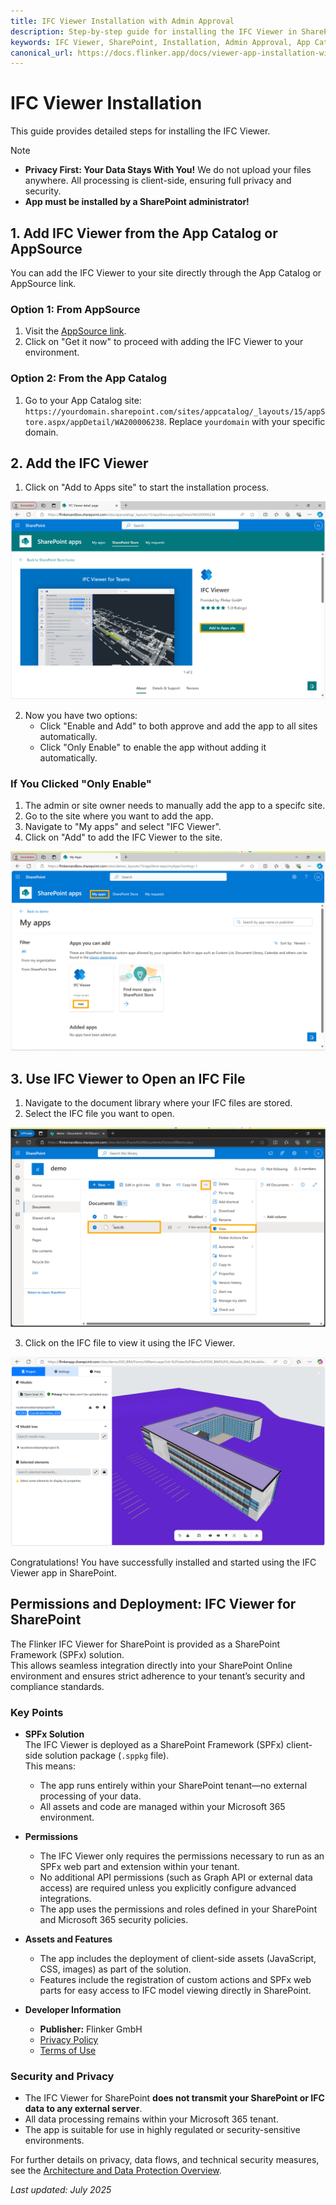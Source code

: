 ```yaml
---
title: IFC Viewer Installation with Admin Approval
description: Step-by-step guide for installing the IFC Viewer in SharePoint with admin approval.
keywords: IFC Viewer, SharePoint, Installation, Admin Approval, App Catalog, AppSource
canonical_url: https://docs.flinker.app/docs/viewer-app-installation-with-admin-approval.html
---
```


# IFC Viewer Installation

This guide provides detailed steps for installing the IFC Viewer.

> [!Note]
> - **Privacy First: Your Data Stays With You!** We do not upload your files anywhere. All processing is client-side, ensuring full privacy and security.
> - **App must be installed by a SharePoint administrator!**

## 1. Add IFC Viewer from the App Catalog or AppSource

You can add the IFC Viewer to your site directly through the App Catalog or AppSource link.

### Option 1: From AppSource

1. Visit the [AppSource link](https://appsource.microsoft.com/en-us/product/office/WA200006238?src=docs&mktcmpid=docs_installation).
2. Click on "Get it now" to proceed with adding the IFC Viewer to your environment.

### Option 2: From the App Catalog

1. Go to your App Catalog site: `https://yourdomain.sharepoint.com/sites/appcatalog/_layouts/15/appStore.aspx/appDetail/WA200006238`. Replace `yourdomain` with your specific domain.

## 2. Add the IFC Viewer

1.  Click on "Add to Apps site" to start the installation process.

![Add App from App Catalog](/_media/sharepoint-app-catalog-ifcviewer-add-app-to-site.png)

2. Now you have two options:
    - Click "Enable and Add" to both approve and add the app to all sites automatically.
    - Click "Only Enable" to enable the app without adding it automatically.

### If You Clicked "Only Enable"

1. The admin or site owner needs to manually add the app to a specifc site.
2. Go to the site where you want to add the app.
3. Navigate to "My apps" and select "IFC Viewer".
4. Click on "Add" to add the IFC Viewer to the site.

![Add IFC Viewer from My Apps](/_media/sharepoint-site-myapps-ifc.viewer-add.png)

## 3. Use IFC Viewer to Open an IFC File

1. Navigate to the document library where your IFC files are stored.
2. Select the IFC file you want to open.

![Select IFC File](/_media/sharepoint-document-library-select-ifc-file.png)

3. Click on the IFC file to view it using the IFC Viewer.

![View IFC File](/_media/sharepoint-document-library-view-ifc-file.png)

Congratulations! You have successfully installed and started using the IFC Viewer app in SharePoint.


## Permissions and Deployment: IFC Viewer for SharePoint

The Flinker IFC Viewer for SharePoint is provided as a SharePoint Framework (SPFx) solution.  
This allows seamless integration directly into your SharePoint Online environment and ensures strict adherence to your tenant’s security and compliance standards.

### Key Points

- **SPFx Solution**  
  The IFC Viewer is deployed as a SharePoint Framework (SPFx) client-side solution package (`.sppkg` file).  
  This means:
  - The app runs entirely within your SharePoint tenant—no external processing of your data.
  - All assets and code are managed within your Microsoft 365 environment.

- **Permissions**  
  - The IFC Viewer only requires the permissions necessary to run as an SPFx web part and extension within your tenant.
  - No additional API permissions (such as Graph API or external data access) are required unless you explicitly configure advanced integrations.
  - The app uses the permissions and roles defined in your SharePoint and Microsoft 365 security policies.

- **Assets and Features**  
  - The app includes the deployment of client-side assets (JavaScript, CSS, images) as part of the solution.
  - Features include the registration of custom actions and SPFx web parts for easy access to IFC model viewing directly in SharePoint.

- **Developer Information**  
  - **Publisher:** Flinker GmbH  
  - [Privacy Policy](https://www.flinker.app/data-protection)  
  - [Terms of Use](https://www.flinker.app/terms)

### Security and Privacy

- The IFC Viewer for SharePoint **does not transmit your SharePoint or IFC data to any external server**.
- All data processing remains within your Microsoft 365 tenant.
- The app is suitable for use in highly regulated or security-sensitive environments.

For further details on privacy, data flows, and technical security measures, see the [Architecture and Data Protection Overview](https://docs.flinker.app/docs/ifc-viewer-architecture-and-data-protection.html).



*Last updated: July 2025*
